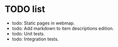 # TODO list

- todo: Static pages in webmap.
- todo: Add markdown to item descriptions edition.
- todo: Unit tests.
- todo: Integration tests.